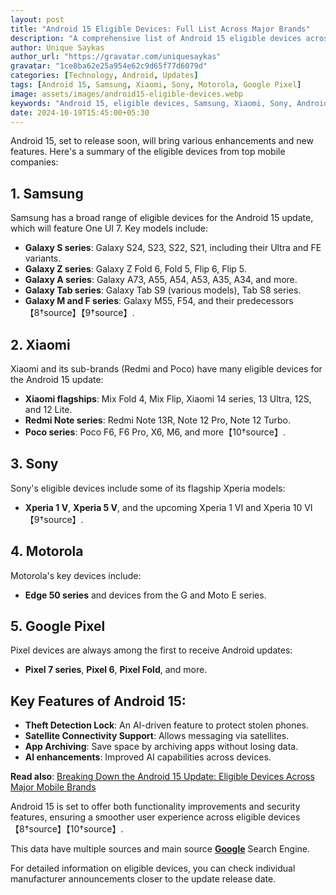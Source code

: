 ```yaml
---
layout: post
title: "Android 15 Eligible Devices: Full List Across Major Brands"
description: "A comprehensive list of Android 15 eligible devices across brands like Samsung, Xiaomi, Sony, and more."
author: Unique Saykas
author_url: "https://gravatar.com/uniquesaykas"
gravatar: "1ce8ba62e25a954e62c9d65f77d6079d"
categories: [Technology, Android, Updates]
tags: [Android 15, Samsung, Xiaomi, Sony, Motorola, Google Pixel]
image: assets/images/android15-eligible-devices.webp
keywords: "Android 15, eligible devices, Samsung, Xiaomi, Sony, Android updates"
date: 2024-10-19T15:45:00+05:30
---
```


Android 15, set to release soon, will bring various enhancements and new features. Here's a summary of the eligible devices from top mobile companies:

## 1. **Samsung**
Samsung has a broad range of eligible devices for the Android 15 update, which will feature One UI 7. Key models include:

- **Galaxy S series**: Galaxy S24, S23, S22, S21, including their Ultra and FE variants.
- **Galaxy Z series**: Galaxy Z Fold 6, Fold 5, Flip 6, Flip 5.
- **Galaxy A series**: Galaxy A73, A55, A54, A53, A35, A34, and more.
- **Galaxy Tab series**: Galaxy Tab S9 (various models), Tab S8 series.
- **Galaxy M and F series**: Galaxy M55, F54, and their predecessors【8†source】【9†source】.

## 2. **Xiaomi**
Xiaomi and its sub-brands (Redmi and Poco) have many eligible devices for the Android 15 update:

- **Xiaomi flagships**: Mix Fold 4, Mix Flip, Xiaomi 14 series, 13 Ultra, 12S, and 12 Lite.
- **Redmi Note series**: Redmi Note 13R, Note 12 Pro, Note 12 Turbo.
- **Poco series**: Poco F6, F6 Pro, X6, M6, and more【10†source】.

## 3. **Sony**
Sony's eligible devices include some of its flagship Xperia models:
- **Xperia 1 V**, **Xperia 5 V**, and the upcoming Xperia 1 VI and Xperia 10 VI【9†source】.

## 4. **Motorola**
Motorola's key devices include:
- **Edge 50 series** and devices from the G and Moto E series.

## 5. **Google Pixel**
Pixel devices are always among the first to receive Android updates:
- **Pixel 7 series**, **Pixel 6**, **Pixel Fold**, and more.

## Key Features of Android 15:
- **Theft Detection Lock**: An AI-driven feature to protect stolen phones.
- **Satellite Connectivity Support**: Allows messaging via satellites.
- **App Archiving**: Save space by archiving apps without losing data.
- **AI enhancements**: Improved AI capabilities across devices.

**Read also**: [Breaking Down the Android 15 Update: Eligible Devices Across Major Mobile Brands](https://www.theblazetimes.in/breaking-down-the-android-15-update-eligible-devices-across-major-mobile-brands/)

Android 15 is set to offer both functionality improvements and security features, ensuring a smoother user experience across eligible devices【8†source】【10†source】. 

This data have multiple sources and main source **[Google](https://www.google.com)** Search Engine.

For detailed information on eligible devices, you can check individual manufacturer announcements closer to the update release date.
